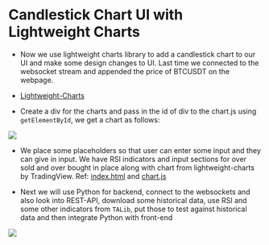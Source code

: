 # Candlestick Chart UI with Lightweight Charts

- Now we use lightweight charts library to add a candlestick chart to our UI and make some design changes to UI. Last time we connected to the websocket stream and appended the price of BTCUSDT on the webpage.

- [Lightweight-Charts](https://github.com/tradingview/lightweight-charts)

- Create a div for the charts and pass in the id of div to the chart.js using `getElementById`, we get a chart as follows:

![](https://i.imgur.com/SoQiA2R.gif)

- We place some placeholders so that user can enter some input and they can give in input. We have RSI indicators and input sections for over sold and over bought in place along with chart from lightweight-charts by TradingView. Ref: [index.html](./01_cosmicview/index.html) and [chart.js](01_cosmicview/chart.js)

- Next we will use Python for backend, connect to the websockets and also look into REST-API, download some historical data, use RSI and some other indicators from `TALib`, put those to test against historical data and then integrate Python with front-end

![](https://i.imgur.com/iULdT7C.png)

